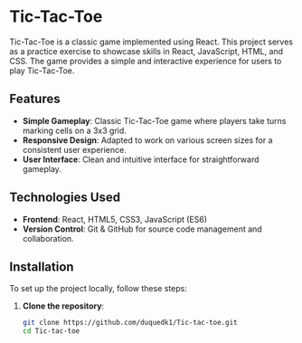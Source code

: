 # Tic-Tac-Toe

Tic-Tac-Toe is a classic game implemented using React. This project serves as a practice exercise to showcase skills in React, JavaScript, HTML, and CSS. The game provides a simple and interactive experience for users to play Tic-Tac-Toe.

## Features

- **Simple Gameplay**: Classic Tic-Tac-Toe game where players take turns marking cells on a 3x3 grid.
- **Responsive Design**: Adapted to work on various screen sizes for a consistent user experience.
- **User Interface**: Clean and intuitive interface for straightforward gameplay.

## Technologies Used

- **Frontend**: React, HTML5, CSS3, JavaScript (ES6)
- **Version Control**: Git & GitHub for source code management and collaboration.

## Installation

To set up the project locally, follow these steps:

1. **Clone the repository**:
   ```bash
   git clone https://github.com/duquedk1/Tic-tac-toe.git
   cd Tic-tac-toe


